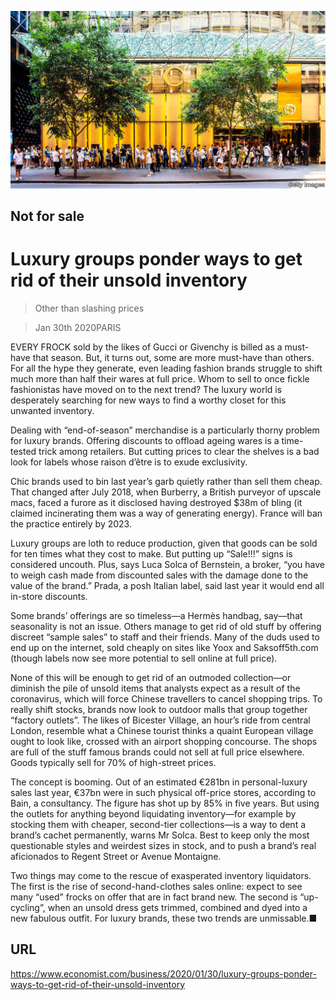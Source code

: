 ![](./images/20200201_WBP503.jpg)

## Not for sale

# Luxury groups ponder ways to get rid of their unsold inventory

> Other than slashing prices

> Jan 30th 2020PARIS

EVERY FROCK sold by the likes of Gucci or Givenchy is billed as a must-have that season. But, it turns out, some are more must-have than others. For all the hype they generate, even leading fashion brands struggle to shift much more than half their wares at full price. Whom to sell to once fickle fashionistas have moved on to the next trend? The luxury world is desperately searching for new ways to find a worthy closet for this unwanted inventory.

Dealing with “end-of-season” merchandise is a particularly thorny problem for luxury brands. Offering discounts to offload ageing wares is a time-tested trick among retailers. But cutting prices to clear the shelves is a bad look for labels whose raison d’être is to exude exclusivity.

Chic brands used to bin last year’s garb quietly rather than sell them cheap. That changed after July 2018, when Burberry, a British purveyor of upscale macs, faced a furore as it disclosed having destroyed $38m of bling (it claimed incinerating them was a way of generating energy). France will ban the practice entirely by 2023.

Luxury groups are loth to reduce production, given that goods can be sold for ten times what they cost to make. But putting up “Sale!!!” signs is considered uncouth. Plus, says Luca Solca of Bernstein, a broker, “you have to weigh cash made from discounted sales with the damage done to the value of the brand.” Prada, a posh Italian label, said last year it would end all in-store discounts.

Some brands’ offerings are so timeless—a Hermès handbag, say—that seasonality is not an issue. Others manage to get rid of old stuff by offering discreet “sample sales” to staff and their friends. Many of the duds used to end up on the internet, sold cheaply on sites like Yoox and Saksoff5th.com (though labels now see more potential to sell online at full price).

None of this will be enough to get rid of an outmoded collection—or diminish the pile of unsold items that analysts expect as a result of the coronavirus, which will force Chinese travellers to cancel shopping trips. To really shift stocks, brands now look to outdoor malls that group together “factory outlets”. The likes of Bicester Village, an hour’s ride from central London, resemble what a Chinese tourist thinks a quaint European village ought to look like, crossed with an airport shopping concourse. The shops are full of the stuff famous brands could not sell at full price elsewhere. Goods typically sell for 70% of high-street prices.

The concept is booming. Out of an estimated €281bn in personal-luxury sales last year, €37bn were in such physical off-price stores, according to Bain, a consultancy. The figure has shot up by 85% in five years. But using the outlets for anything beyond liquidating inventory—for example by stocking them with cheaper, second-tier collections—is a way to dent a brand’s cachet permanently, warns Mr Solca. Best to keep only the most questionable styles and weirdest sizes in stock, and to push a brand’s real aficionados to Regent Street or Avenue Montaigne.

Two things may come to the rescue of exasperated inventory liquidators. The first is the rise of second-hand-clothes sales online: expect to see many “used” frocks on offer that are in fact brand new. The second is “up-cycling”, when an unsold dress gets trimmed, combined and dyed into a new fabulous outfit. For luxury brands, these two trends are unmissable.■

## URL

https://www.economist.com/business/2020/01/30/luxury-groups-ponder-ways-to-get-rid-of-their-unsold-inventory
